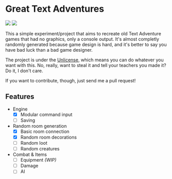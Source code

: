 # Great Text Adventures
![](https://img.shields.io/github/issues/Davipb/GreatTextAdventures.svg) ![](https://img.shields.io/badge/license-Unlicense-blue.svg)

This a simple experiment/project that aims to recreate old Text Adventure games that had no graphics, only a console output. It's almost completly randomly generated because game design is hard, and it's better to say you have bad luck than a bad game designer.

The project is under the [Unlicense](UNLICENSE), which means you can do whatever you want with this. No, really, want to steal it and tell your teachers you made it? Do it, I don't care.

If you want to contribute, though, just send me a pull request!

## Features
- Engine
	- [x] Modular command input
	- [ ] Saving
- Random room generation
	- [x] Basic room connection
	- [x] Random room decorations
	- [ ] Random loot
	- [ ] Random creatures
- Combat & Items
	- [ ] Equipment *(WIP)*
	- [ ] Damage
	- [ ] AI
